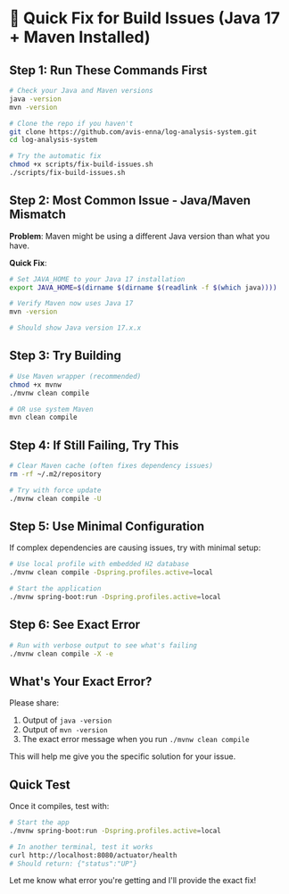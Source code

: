 # 🚨 Quick Fix for Build Issues (Java 17 + Maven Installed)

## Step 1: Run These Commands First

```bash
# Check your Java and Maven versions
java -version
mvn -version

# Clone the repo if you haven't
git clone https://github.com/avis-enna/log-analysis-system.git
cd log-analysis-system

# Try the automatic fix
chmod +x scripts/fix-build-issues.sh
./scripts/fix-build-issues.sh
```

## Step 2: Most Common Issue - Java/Maven Mismatch

**Problem**: Maven might be using a different Java version than what you have.

**Quick Fix**:
```bash
# Set JAVA_HOME to your Java 17 installation
export JAVA_HOME=$(dirname $(dirname $(readlink -f $(which java))))

# Verify Maven now uses Java 17
mvn -version

# Should show Java version 17.x.x
```

## Step 3: Try Building

```bash
# Use Maven wrapper (recommended)
chmod +x mvnw
./mvnw clean compile

# OR use system Maven
mvn clean compile
```

## Step 4: If Still Failing, Try This

```bash
# Clear Maven cache (often fixes dependency issues)
rm -rf ~/.m2/repository

# Try with force update
./mvnw clean compile -U
```

## Step 5: Use Minimal Configuration

If complex dependencies are causing issues, try with minimal setup:

```bash
# Use local profile with embedded H2 database
./mvnw clean compile -Dspring.profiles.active=local

# Start the application
./mvnw spring-boot:run -Dspring.profiles.active=local
```

## Step 6: See Exact Error

```bash
# Run with verbose output to see what's failing
./mvnw clean compile -X -e
```

## What's Your Exact Error?

Please share:
1. Output of `java -version`
2. Output of `mvn -version` 
3. The exact error message when you run `./mvnw clean compile`

This will help me give you the specific solution for your issue.

## Quick Test

Once it compiles, test with:
```bash
# Start the app
./mvnw spring-boot:run -Dspring.profiles.active=local

# In another terminal, test it works
curl http://localhost:8080/actuator/health
# Should return: {"status":"UP"}
```

Let me know what error you're getting and I'll provide the exact fix!
